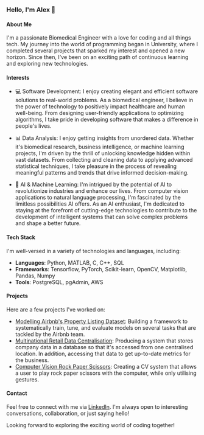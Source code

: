### Hello, I'm Alex 👋

#### About Me

I'm a passionate Biomedical Engineer with a love for coding and all things tech. My journey into the world of programming began in University, where I completed several projects that sparked my interest and opened a new horizon. Since then, I've been on an exciting path of continuous learning and exploring new technologies.

#### Interests

- 💻 Software Development: I enjoy creating elegant and efficient software solutions to real-world problems. As a biomedical engineer, I believe in the power of technology to positively impact healthcare and human well-being. From designing user-friendly applications to optimizing algorithms, I take pride in developing software that makes a difference in people's lives.

- 📊 Data Analysis: I enjoy getting insights from unordered data. Whether it's biomedical research, business intelligence, or machine learning projects, I'm driven by the thrill of unlocking knowledge hidden within vast datasets. From collecting and cleaning data to applying advanced statistical techniques, I take pleasure in the process of revealing meaningful patterns and trends that drive informed decision-making.

- 🤖 AI & Machine Learning: I'm intrigued by the potential of AI to revolutionize industries and enhance our lives. From computer vision applications to natural language processing, I'm fascinated by the limitless possibilities AI offers. As an AI enthusiast, I'm dedicated to staying at the forefront of cutting-edge technologies to contribute to the development of intelligent systems that can solve complex problems and shape a better future.

#### Tech Stack

I'm well-versed in a variety of technologies and languages, including:

- **Languages**: Python, MATLAB, C, C++, SQL
- **Frameworks**: Tensorflow, PyTorch, Scikit-learn, OpenCV, Matplotlib, Pandas, Numpy 
- **Tools**: PostgreSQL, pgAdmin, AWS


#### Projects

Here are a few projects I've worked on:

- [Modelling Airbnb's Property Listing Dataset](https://github.com/alexaguileralopez/modelling-airbnbs-property-listing-dataset-): Building a framework to systematically train, tune, and evaluate models on several tasks that are tackled by the Airbnb team.
- [Multinational Retail Data Centralisation](https://github.com/alexaguileralopez/multinational-retail-data-centralisation): Producing a system that stores company data in a database so that it's accessed from one centralised location. In addition, accessing that data to get up-to-date metrics for the business. 
- [Computer Vision Rock Paper Scissors](https://github.com/alexaguileralopez/computer-vision-rock-paper-scissors): Creating a CV system that allows a user to play rock paper scissors with the computer, while only utilising gestures. 

#### Contact

Feel free to connect with me via [LinkedIn](https://www.linkedin.com/in/alex-aguilera-lopez/). I'm always open to interesting conversations, collaboration, or just saying hello!

Looking forward to exploring the exciting world of coding together!

